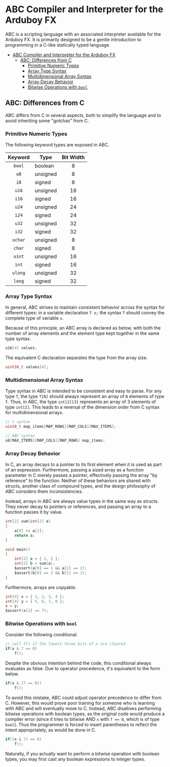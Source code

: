 # ABC Compiler and Interpreter for the Arduboy FX

ABC is a scripting language with an associated interpreter available for the Arduboy FX. It is primarily designed to be a gentle introduction to programming in a C-like statically typed language.

- [ABC Compiler and Interpreter for the Arduboy FX](#abc-compiler-and-interpreter-for-the-arduboy-fx)
  - [ABC: Differences from C](#abc-differences-from-c)
    - [Primitive Numeric Types](#primitive-numeric-types)
    - [Array Type Syntax](#array-type-syntax)
    - [Multidimensional Array Syntax](#multidimensional-array-syntax)
    - [Array Decay Behavior](#array-decay-behavior)
    - [Bitwise Operations with `bool`](#bitwise-operations-with-bool)

## ABC: Differences from C

ABC differs from C in several aspects, both to simplify the language and to avoid inheriting some "gotchas" from C.

### Primitive Numeric Types

The following keyword types are exposed in ABC.

| Keyword | Type     | Bit Width |
|:-------:|----------|:---------:|
| `bool`  | boolean  | 8         |
|  `u8`   | unsigned | 8         |
|  `i8`   | signed   | 8         |
| `u16`   | unsigned | 16        |
| `i16`   | signed   | 16        |
| `u24`   | unsigned | 24        |
| `i24`   | signed   | 24        |
| `u32`   | unsigned | 32        |
| `i32`   | signed   | 32        |
| `uchar` | unsigned | 8         |
| `char`  | signed   | 8         |
| `uint`  | unsigned | 16        |
| `int`   | signed   | 16        |
| `ulong` | unsigned | 32        |
| `long`  | signed   | 32        |

### Array Type Syntax

In general, ABC strives to maintain consistent behavior across the syntax for different types: in a variable declaration `T x;` the syntax `T` should convey the complete type of variable `x`.

Because of this principle, an ABC array is declared as below, with both the number of array elements and the element type kept together in the same type syntax.
```c
u16[4] values;
```

The equivalent C declaration separates the type from the array size.
```c
uint16_t values[4];
```

### Multidimensional Array Syntax

Type syntax in ABC is intended to be consistent and easy to parse. For any type `T`, the type `T[N]` should always represent an array of `N` elements of type `T`. Thus, in ABC, the type `int[2][3]` represents an array of 3 elements of type `int[2]`. This leads to a reversal of the dimension order from C syntax for multidimensional arrays.

```c
// C syntax
uint8_t map_items[MAP_ROWS][MAP_COLS][MAX_ITEMS];

// ABC syntax
u8[MAX_ITEMS][MAP_COLS][MAP_ROWS] map_items;
```

### Array Decay Behavior

In C, an array decays to a pointer to its first element when it is used as part of an expression. Furthermore, passing a sized array as a function parameter in C merely passes a pointer, effectively passing the array "by reference" to the function. Neither of these behaviors are shared with structs, another class of compound types, and the design philosophy of ABC considers them inconsistencies.

Instead, arrays in ABC are always value types in the same way as structs. They never decay to pointers or references, and passing an array to a function passes it by value.

```c
int[2] sum(int[2] a)
{
    a[0] += a[1];
    return a;
}

void main()
{
    int[2] a = { 1, 2 };
    int[2] b = sum(a);
    $assert(a[0] == 1 && a[1] == 2);
    $assert(b[0] == 3 && b[1] == 2);
}
```

Furthermore, arrays are copyable.

```c
int[4] x = { 1, 2, 3, 4 };
int[4] y = { 5, 6, 7, 8 };
x = y;
$assert(x[2] == 7);
```

### Bitwise Operations with `bool`

Consider the following conditional.
```c
// call f() if the lowest three bits of x are cleared
if(x & 7 == 0)
    f();
```
Despite the obvious intention behind the code, this conditional always evaluates as false. Due to operator precedence, it's equivalent to the form below.
```c
if(x & (7 == 0))
    f();
```
To avoid this mistake, ABC could adjust operator precedence to differ from C. However, this would prove poor training for someone who is learning with ABC and will eventually move to C. Instead, ABC disallows performing bitwise operations with boolean types, so the original code would produce a compiler error (since it tries to bitwise AND `x` with `7 == 0`, which is of type `bool`). Thus the programmer is forced to insert parentheses to reflect the intent appropriately, as would be done in C.
```c
if((x & 7) == 0)
    f();
```
Naturally, if you actually want to perform a bitwise operation with boolean types, you may first cast any boolean expressions to integer types.
